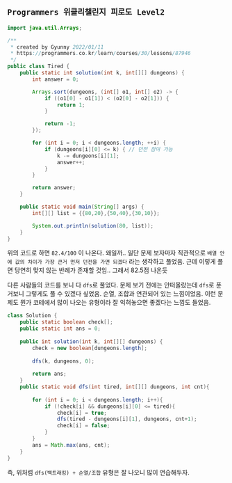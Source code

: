 ## `Programmers 위클리챌린지 피로도 Level2`

```java
import java.util.Arrays;

/**
 * created by Gyunny 2022/01/11
 * https://programmers.co.kr/learn/courses/30/lessons/87946
 */
public class Tired {
    public static int solution(int k, int[][] dungeons) {
        int answer = 0;

        Arrays.sort(dungeons, (int[] o1, int[] o2) -> {
            if ((o1[0] - o1[1]) < (o2[0] - o2[1])) {
                return 1;
            }

            return -1;
        });

        for (int i = 0; i < dungeons.length; ++i) {
            if (dungeons[i][0] <= k) { // 던전 참여 가능
                k -= dungeons[i][1];
                answer++;
            }
        }

        return answer;
    }

    public static void main(String[] args) {
        int[][] list = {{80,20},{50,40},{30,10}};

        System.out.println(solution(80, list));
    }
}
```

위의 코드로 하면 `82.4/100` 이 나온다. 왜일까.. 일단 문제 보자마자 직관적으로 `배열 안에 값의 차이가 가장 큰거 먼저 던전을 가면 되겠다` 라는 생각하고 풀었음. 근데 이렇게 풀면 당연히 맞지 않는 반례가 존재할 것임.. 그래서 82.5점 나온듯

다른 사람들의 코드를 보니 다 `dfs`로 풀었다. 문제 보기 전에는 안떠올랐는데 `dfs`로 푼 거보니 그렇게도 풀 수 있겠다 싶었음. 순열, 조합과 연관되어 있는 느낌이었음. 이런 문제도 뭔가 코테에서 많이 나오는 유형이라 잘 익혀놓으면 좋겠다는 느낌도 들었음.



```java
class Solution {
    public static boolean check[];
    public static int ans = 0;
    
    public int solution(int k, int[][] dungeons) {
        check = new boolean[dungeons.length];
        
        dfs(k, dungeons, 0);
        
        return ans;
    }
    public static void dfs(int tired, int[][] dungeons, int cnt){
        
        for (int i = 0; i < dungeons.length; i++){
            if (!check[i] && dungeons[i][0] <= tired){
                check[i] = true;
                dfs(tired - dungeons[i][1], dungeons, cnt+1);
                check[i] = false;
            }
        }
        ans = Math.max(ans, cnt);
    }
}
```

즉, 위처럼 `dfs(백트래킹) + 순열/조합` 유형은 잘 나오니 많이 연습해두자.
